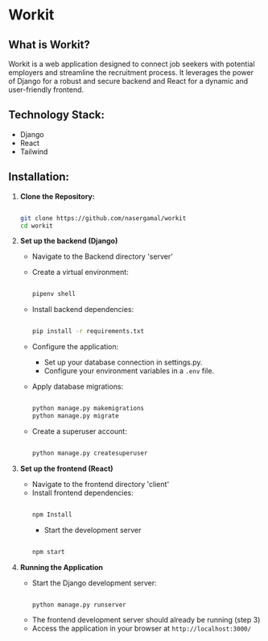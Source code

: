 # Workit

## What is Workit?

Workit is a web application designed to connect job seekers with potential employers and streamline the recruitment process. It leverages the power of Django for a robust and secure backend and React for a dynamic and user-friendly frontend.

## Technology Stack:
- Django
- React
- Tailwind

## Installation:
1. **Clone the Repository:**
    ``` Bash

    git clone https://github.com/nasergamal/workit
    cd workit

    ```
2. **Set up the backend (Django)**
    - Navigate to the Backend directory 'server'
    - Create a virtual environment:
        ``` Bash

        pipenv shell

        ```

    - Install backend dependencies:
        ``` Bash

        pip install -r requirements.txt

        ```

    - Configure the application:
        - Set up your database connection in settings.py.
        - Configure your environment variables in a `.env` file.

    - Apply database migrations:
        ``` Bash

        python manage.py makemigrations
        python manage.py migrate

        ```
    - Create a superuser account:
        ```Bash

        python manage.py createsuperuser

        ```

3. **Set up the frontend (React)**
    - Navigate to the frontend directory 'client'
    - Install frontend dependencies:
        ```Bash

        npm Install

        ```
        - Start the development server
        ```Bash

        npm start

        ```

4. **Running the Application**
    - Start the Django development server:
        ```Bash

        python manage.py runserver
        
        ```
    - The frontend development server should already be running (step 3)
    - Access the application in your browser at `http://localhost:3000/`

